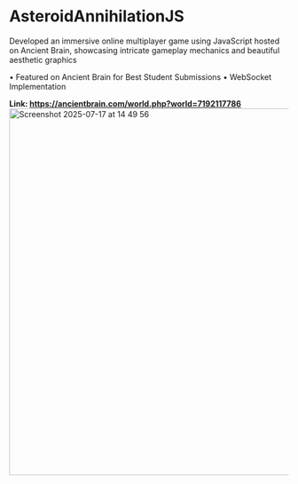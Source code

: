 # AsteroidAnnihilationJS
Developed an immersive online multiplayer game using JavaScript hosted on Ancient Brain, showcasing intricate gameplay mechanics and beautiful aesthetic graphics

• Featured on Ancient Brain for Best Student Submissions
• WebSocket Implementation

 **Link: https://ancientbrain.com/world.php?world=7192117786**
<img width="732" height="661" alt="Screenshot 2025-07-17 at 14 49 56" src="https://github.com/user-attachments/assets/95d32a70-2ee0-4ff2-8cec-17825b71f14c" />
